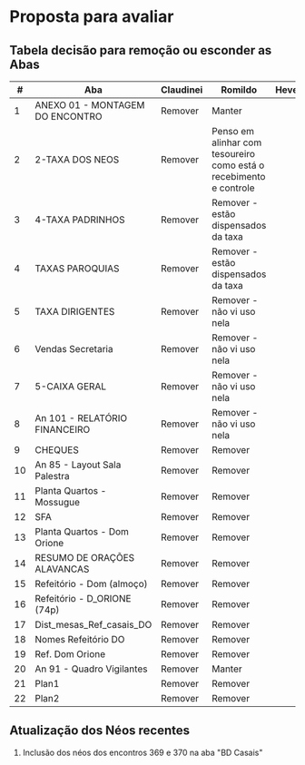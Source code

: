 # Proposta para avaliar

## Tabela decisão para remoção ou esconder as Abas

|#|Aba | Claudinei | Romildo | Heverson | Final |
|--| --- | ---| --- | --- | --- |
|1|ANEXO 01 - MONTAGEM DO ENCONTRO | Remover | Manter |||
|2|2-TAXA DOS NEOS | Remover | Penso em alinhar com tesoureiro como está o recebimento e controle |||
|3|4-TAXA PADRINHOS | Remover | Remover - estão dispensados da taxa| | |
|4|TAXAS PAROQUIAS | Remover |Remover - estão dispensados da taxa| | |
|5|TAXA DIRIGENTES | Remover |Remover - não vi uso nela| | |
|6|Vendas Secretaria | Remover |Remover - não vi uso nela| | |
|7|5-CAIXA GERAL | Remover |Remover - não vi uso nela| | |
|8|An 101 - RELATÓRIO FINANCEIRO | Remover |Remover - não vi uso nela| | |
|9|CHEQUES | Remover |Remover| | |
|10|An 85 - Layout Sala Palestra | Remover |Remover| | |
|11|Planta Quartos - Mossugue | Remover |Remover| | |
|12|SFA | Remover | Remover| | |
|13|Planta Quartos - Dom Orione | Remover |Remover| | |
|14|RESUMO DE ORAÇÕES ALAVANCAS | Remover |Remover| | |
|15|Refeitório - Dom (almoço) | Remover |Remover| | |
|16|Refeitório - D_ORIONE (74p) | Remover |Remover| | |
|17|Dist_mesas_Ref_casais_DO | Remover |Remover| | |
|18|Nomes Refeitório DO | Remover |Remover| | |
|19|Ref. Dom Orione | Remover |Remover| | |
|20|An 91 - Quadro Vigilantes | Remover | Manter| | |
|21|Plan1 | Remover |Remover| | |
|22|Plan2 | Remover |Remover| | |

## Atualização dos Néos recentes

1. Inclusão dos néos dos encontros 369 e 370 na aba "BD Casais"
